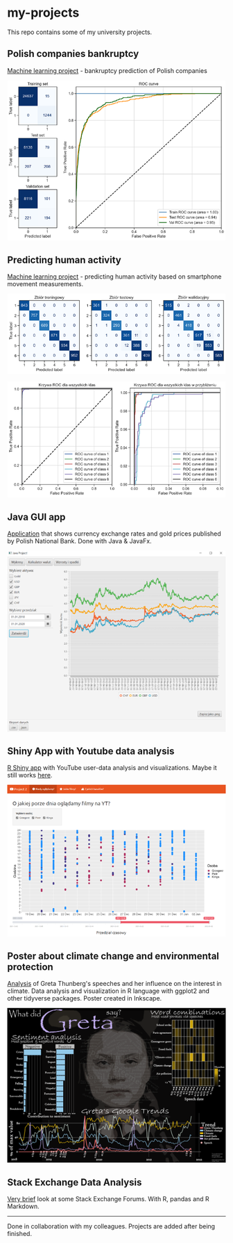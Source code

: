 # my-projects
This repo contains some of my university projects.


## Polish companies bankruptcy

[Machine learning project](BankruptcyPrediction/README.md) - bankruptcy prediction of Polish companies

![](BankruptcyPrediction/images/xgboost_metrics.png)

## Predicting human activity 

[Machine learning project](PredictingHumanActivity/README.md) - predicting human activity based on smartphone movement measurements. 

![](PredictingHumanActivity/images/xgb_confusion_matrix_all.png)

![](PredictingHumanActivity/images/xgb_roc_curve_val.png)

## Java GUI app

[Application](JavaApp/README.md) that shows currency exchange rates and gold prices published by Polish National Bank. Done with Java & JavaFx.

![](JavaApp/screenshots/0.png)

## Shiny App with Youtube data analysis   
[R Shiny app](ShinyYoutubeApp/README.md) with YouTube user-data analysis and visualizations.
Maybe it still works [here](https://zakrzewow.shinyapps.io/twd2/).

![](ShinyYoutubeApp/screenshot.png)

## Poster about climate change and environmental protection
[Analysis](PosterAboutClimate/README.md) of Greta Thunberg's speeches and her influence on the interest in climate. Data analysis and visualization in R language with ggplot2 and other tidyverse packages. Poster created in Inkscape.

![](PosterAboutClimate/poster.png)

## Stack Exchange Data Analysis
[Very brief](StackExchangeDataAnalysis/README.md) look at some Stack Exchange Forums. With R, pandas and R Markdown.

---
Done in collaboration with my colleagues. Projects are added after being finished.
